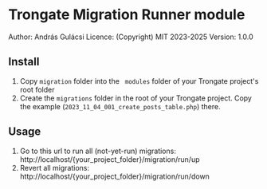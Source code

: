 # Trongate Migration Runner module

Author: András Gulácsi
Licence: (Copyright) MIT 2023-2025
Version: 1.0.0

## Install

1. Copy `migration` folder into the ` modules` folder of your Trongate project's root folder
2. Create the `migrations` folder in the root of your Trongate project. Copy the example (`2023_11_04_001_create_posts_table.php`) there.

## Usage

1. Go to this url to run all (not-yet-run) migrations: http://localhost/{your_project_folder}/migration/run/up
2. Revert all migrations:  http://localhost/{your_project_folder}/migration/run/down
